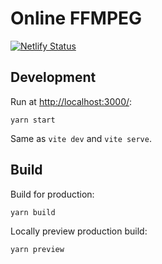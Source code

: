 # Online FFMPEG

[![Netlify Status](https://api.netlify.com/api/v1/badges/006fc397-1f62-4a9b-bef8-5503392d3e20/deploy-status)](https://ffmpeg.app)

## Development

Run at [http://localhost:3000/](http://localhost:3000/):

```shell
yarn start
```

Same as `vite dev` and `vite serve`.

## Build

Build for production:

```shell
yarn build
```

Locally preview production build:

```shell
yarn preview
```

